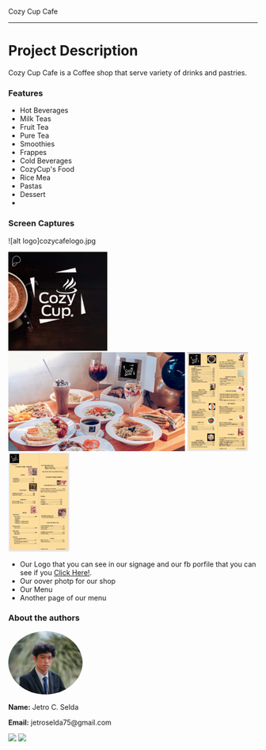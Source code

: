 Cozy Cup Cafe
***

# Project Description
Cozy Cup Cafe is a Coffee shop that serve variety of drinks and pastries.

### Features
- Hot Beverages
-  Milk Teas
-  Fruit Tea
-  Pure Tea
-  Smoothies
-  Frappes
-  Cold Beverages
-  CozyCup's Food
-  Rice Mea
-  Pastas
-  Dessert
-   
### Screen Captures
![alt logo]cozycafelogo.jpg

<p><img src = "cozycuplogo.jpg" height = "200"> <img src = "cover.png" height = "200"> <img src = "fullmenu.jpg" height = "200"> <img src = "fullmenu2.jpg" height = "200"></p>
<ul>
  <li>Our Logo that you can see in our signage and our fb porfile that you can see if you <a href = "https://www.facebook.com/cozycup.com.ph">Click Here!</a>.</li>
  <li>Our oover photp for our shop</li>
  <li>Our Menu</li>
  <li>Another page of our menu</li>
</ul>

<h3>About the authors</h3>
<p><img img src="Myphoto.png" height="auto" width="150" style="border-radius:50%"></p>
<p><b>Name:</b> Jetro C. Selda</p>
<p><b>Email:</b> jetroselda75@gmail.com</p>

<p><a href="https://www.facebook.com/jetro.casenaresselda/"><img src="https://github.com/gauravghongde/social-icons/blob/master/PNG/Color/Facebook.png?raw=true" height="50"></a>       <a href="https://github.com/JetroSelda"><img src="https://github.com/gauravghongde/social-icons/blob/master/PNG/Color/Github.png?raw=true" height="50"></a></p>

